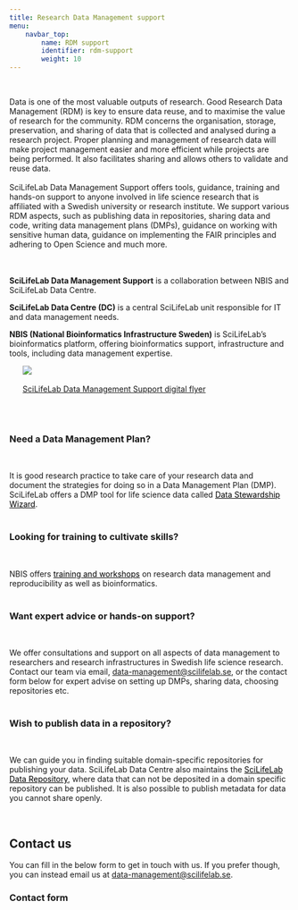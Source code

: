 ```yaml
---
title: Research Data Management support
menu:
    navbar_top:
        name: RDM support
        identifier: rdm-support
        weight: 10
---
```

&nbsp;
<div class="row mt-2">
<div class="col-md-8">
Data is one of the most valuable outputs of research. Good Research Data Management (RDM) is key to ensure data reuse, and to maximise the value of research for the community. RDM concerns the organisation, storage, preservation, and sharing of data that is collected and analysed during a research project. Proper planning and management of research data will make project management easier and more efficient while projects are being performed. It also facilitates sharing and allows others to validate and reuse data.
<br><br>
SciLifeLab Data Management Support offers tools, guidance, training and hands-on support to anyone involved in life science research that is affiliated with a Swedish university or research institute.
We support various RDM aspects, such as publishing data in repositories, sharing data and code, writing data management plans (DMPs), guidance on working with sensitive human data, guidance on implementing the FAIR principles and adhering to Open Science and much more.
<br><br><br>

**SciLifeLab Data Management Support** is a collaboration between NBIS and SciLifeLab Data Centre.

**SciLifeLab Data Centre (DC)** is a central SciLifeLab unit responsible for IT and data management needs.

**NBIS (National Bioinformatics Infrastructure Sweden)** is SciLifeLab’s bioinformatics platform, offering bioinformatics support, infrastructure and tools, including data management expertise.

</div>
  <div class="col-md-3 offset-md-1">
    <div class="card-body p-3 pb-0">
    <ul><a href="/files/SciLifeLab_Data_Management_Support_flyer_2023-04-26.pdf"><img src="/img/SciLifeLab_Data_Management_Support_flyer_2023-04-26-page-001.jpg"class="img-fluid"><br><br>SciLifeLab Data Management Support digital flyer</a>
    <br></ul>
    </div>
  </div>
</div>
<br><br>

<div class="row cards pt-5 pb-5 p-4 rounded cont-links text-black d-flex">
  <h3><b>Need a Data Management Plan?</b></h3><br>
  <p class="card-text">It is good research practice to take care of your research data and document the
  strategies for doing so in a Data Management Plan (DMP). SciLifeLab offers a DMP tool for life science data called <a style="color:black" href="https://dsw.scilifelab.se">Data Stewardship Wizard</a>.
  <br><br></p>
  <h3><b>Looking for training to cultivate skills?</b></h3><br>
  <p class="card-text">NBIS offers <a style="color:black" href="https://nbis.se/training">training and workshops</a> on research data management and reproducibility as well as bioinformatics.
  <br><br></p>
  <h3><b>Want expert advice or hands-on support?</b></h3><br>
  <p class="card-text">We offer consultations and support on all aspects of data management to researchers and research infrastructures in Swedish life science research. Contact our team via email, <a href = "mailto:data-management@scilifelab.se">data-management@scilifelab.se</a>, or the contact form below for expert advise on setting up DMPs, sharing data, choosing repositories etc.
  <br><br></p>
  <h3><b>Wish to publish data in a repository?</b></h3><br>
  <p class="card-text">We can guide you in finding suitable domain-specific repositories for publishing
  your data. SciLifeLab Data Centre also maintains the <a style="color:black" href="https://figshare.scilifelab.se">SciLifeLab Data Repository</a>, where data that can not be deposited in a domain specific repository can be published. It is also possible to publish metadata for data you cannot share openly.</p>
</div>


&nbsp;&nbsp;
## Contact us
You can fill in the below form to get in touch with us. If you prefer though, you can instead email us at [data-management@scilifelab.se](mailto:data-management@scilifelab.se).

### Contact form
